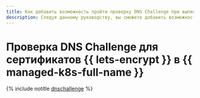 ```yaml
---
title: Как добавить возможность пройти проверку DNS Challenge при выписывании сертификатов {{ lets-encrypt }} в {{ managed-k8s-full-name }}
description: Следуя данному руководству, вы сможете добавить возможность пройти проверку DNS Challenge при выписывании сертификатов {{ lets-encrypt }} в {{ managed-k8s-name }}.
---
```


# Проверка DNS Challenge для сертификатов {{ lets-encrypt }} в {{ managed-k8s-full-name }}

{% include notitle [dnschallenge](../../_tutorials/k8s/dnschallenge.md) %}